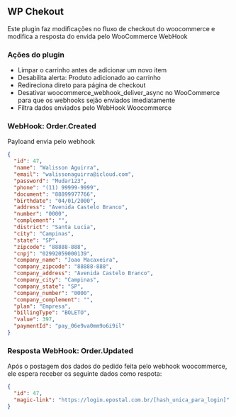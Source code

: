 ## WP Chekout
Este plugin faz modificações no fluxo de checkout do woocommerce e modifica a resposta do envida pelo WooCommerce WebHook

### Ações do plugin
- Limpar o carrinho antes de adicionar um novo item
- Desabilita alerta: Produto adicionado ao carrinho
- Redireciona direto para página de checkout
- Desativar woocommerce_webhook_deliver_async no WooCommerce para que os webhooks sejão enviados imediatamente
- Filtra dados enviados pelo WebHook Woocommerce

### WebHook: Order.Created
Payloand envia pelo webhook
```json
{
  "id": 47,
  "name": "Walisson Aguirra",
  "email": "walissonaguirra@icloud.com",
  "password": "Mudar123",
  "phone": "(11) 99999-9999",
  "document": "88899977766",
  "birthdate": "04/01/2000",
  "address": "Avenida Castelo Branco",
  "number": "0000",
  "complement": "",
  "district": "Santa Lucia",
  "city": "Campinas",
  "state": "SP",
  "zipcode": "88888-888",
  "cnpj": "02992059000139",
  "company_name": "Joao Macaxeira",
  "company_zipcode": "88888-888",
  "company_address": "Avenida Castelo Branco",
  "company_city": "Campinas",
  "company_state": "SP",
  "company_number": "0000",
  "company_complement": "",
  "plan": "Empresa",
  "billingType": "BOLETO",
  "value": 397,
  "paymentId": "pay_06e9va0mm9o6i9il"
}
```

### Resposta WebHook: Order.Updated
Após o postagem dos dados do pedido feita pelo webhook woocommerce, ele espera receber os seguinte dados como respota:
```json
{
  "id": 47,
  "magic-link": "https://login.epostal.com.br/[hash_unica_para_login]"
}
```
